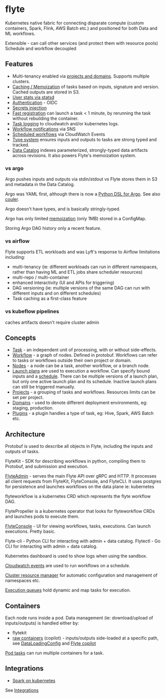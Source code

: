 # flyte

Kubernetes native fabric for connecting disparate compute (custom containers, Spark, Flink, AWS Batch etc.) and positioned for both Data and ML workflows.


Extensible - can call other services (and protect them with resource pools)
Schedule and workflow decoupled

## Features

- Multi-tenancy enabled via [projects and domains](https://docs.flyte.org/en/latest/concepts/control_plane.html#control-plane). Supports multiple clusters.
- [Caching / Memoization](https://docs.flyte.org/projects/cookbook/en/latest/auto/core/flyte_basics/task_cache.html) of tasks based on inputs, signature and version. Cached outputs are stored in S3.
- [User stats via statsd](https://docs.flyte.org/en/stable/concepts/observability.html#user-stats-with-flyte)
- [Authentication](https://docs.flyte.org/en/stable/howto/authentication/index.html) - OIDC
- [Secrets injection](https://docs.flyte.org/projects/cookbook/en/stable/auto/core/containerization/use_secrets.html)
- [Fast registration](https://docs.flyte.org/projects/cookbook/en/latest/auto/deployment/fast_registration.html) can launch a task < 1 minute, by rerunning the task without rebuilding the container.
- [Task logging](https://github.com/flyteorg/flyte/blob/master/helm/values-eks.yaml#L302) to cloudwatch and/or kubernetes logs.
- [Workflow notifications](https://github.com/flyteorg/flyte/blob/master/helm/values-eks.yaml#L344) via SNS
- [Scheduled workflows](https://docs.flyte.org/projects/cookbook/en/latest/auto/deployment/lp_schedules.html) via CloudWatch Events
- [Type system](https://docs.flyte.org/projects/cookbook/en/latest/auto/core/type_system/index.html) ensures inputs and outputs to tasks are strong typed and tracked.
- [Data Catalog](https://docs.flyte.org/en/stable/concepts/catalog.html) indexes parameterized, strongly-typed data artifacts across revisions. It also powers Flyte's memoization system.

### vs argo

Argo pushes inputs and outputs via stdin/stdout vs Flyte stores them in S3 and metadata in the Data Catalog.

Argo was YAML first, although there is now a [Python DSL for Argo](https://github.com/argoproj-labs/argo-python-dsl). See also [couler](https://github.com/couler-proj/couler).

Argo doesn't have types, and is basically stringly-typed.

Argo has only limited [memoization](https://argoproj.github.io/argo-workflows/memoization/) (only 1MB) stored in a ConfigMap.

Storing Argo DAG history only a recent feature.

### vs airflow

Flyte supports ETL workloads and was Lyft's response to Airflow limitations including:

- multi-tenancy (ie: different workloads can run in different namespaces, rather than having ML and ETL jobs share scheduler resources)
- multi-repo / multi-container
- enhanced interactivity (UI and APIs for triggering)
- DAG versioning (ie: multiple versions of the same DAG can run with different inputs and on different schedules)
- Task caching as a first-class feature

### vs kubeflow pipelines

caches artifacts
doesn't require cluster admin

## Concepts

- [Task](https://docs.flyte.org/en/stable/concepts/tasks.html#divedeep-tasks) - an independent unit of processing, with or without side-effects.
- [Workflow](https://docs.flyte.org/en/stable/concepts/workflows_nodes.html) - a graph of nodes. Defined in protobuf. Workflows can refer to tasks or workflows outside their own project or domain.
- [Nodes](https://docs.flyte.org/en/stable/concepts/workflows_nodes.html) - a node can be a task, another workflow, or a branch node.
- [Launch plans](https://docs.flyte.org/en/stable/concepts/launchplans_schedules.html) are used to execution a workflow. Can specify bound inputs and a [schedule](https://docs.flyte.org/en/stable/concepts/launchplans_schedules.html#schedules). There can be multiple versions of a launch plan, but only one active launch plan and its schedule. Inactive launch plans can still be triggered manually.
- [Projects](https://docs.flyte.org/en/stable/concepts/projects.htm) - a grouping of tasks and workflows. Resources limits can be set per project.
- [Domains](https://docs.flyte.org/en/stable/concepts/domains.html) - used to denote different deployment environments, eg: staging, production.
- [Plugins](https://docs.flyte.org/en/stable/concepts/architecture.html#data-plane) - a plugin handles a type of task, eg: Hive, Spark, AWS Batch etc.

## Architecture

Protobuf is used to describe all objects in Flyte, including the inputs and outputs of tasks.

FlyteKit - SDK for describing workflows in python, compiling them to Protobuf, and submission and execution.

[FlyteAdmin](https://docs.flyte.org/en/stable/concepts/admin.html) - serves the main Flyte API over gRPC and HTTP. It processes all client requests from FlyteKit, FlyteConsole, and FlyteCLI. It uses postgres for persistence and launches workflows on the data plane ie: kubernetes

flyteworkflow is a kubernetes CRD which represents the flyte workflow DAG.

FlytePropeller is a kubernetes operator that looks for flyteworkflow CRDs and launches pods to execute them.

[FlyteConsole](https://docs.flyte.org/en/stable/concepts/console.html) - UI for viewing workflows, tasks, executions. Can launch executions. Pretty basic.

Flyte-cli - Python CLI for interacting with admin + data catalog.
Flytectl - Go CLI for interacting with admin + data catalog.

Kubernetes dashboard is used to show logs when using the sandbox.

[Cloudwatch events](https://github.com/flyteorg/flyte/blob/master/helm/values-eks.yaml#L322) are used to run workflows on a schedule.

[Cluster resource manager](https://github.com/flyteorg/flyte/blob/master/helm/values-eks.yaml#L365) for automatic configuration and management of namespaces etc.

[Execution queues](https://docs.flyte.org/en/latest/deployment/cluster_config/general.html) hold dynamic and map tasks for execution.

## Containers

Each node runs inside a pod. Data management (ie: download/upload of inputs/outputs) is handled either by:

- flytekit
- [raw containers](https://docs.flyte.org/projects/cookbook/en/stable/auto/core/containerization/raw_container.html) (copilot) - inputs/outputs side-loaded at a specific path, see [DataLoadingConfig](https://docs.flyte.org/projects/flyteidl/en/stable/protos/docs/core/core.html?highlight=copilot#dataloadingconfig) and [Flyte copilot](https://docs.google.com/document/d/1ZsCDOZ5ZJBPWzCNc45FhNtYQOxYHz0PAu9lrtDVnUpw/edit#)

[Pod tasks](https://docs.flyte.org/projects/cookbook/en/stable/auto/integrations/kubernetes/pod/pod.html) can run multiple containers for a task.

## Integrations

- [Spark on kubernetes](https://docs.flyte.org/projects/cookbook/en/stable/auto/integrations/kubernetes/k8s_spark/index.html)


See [Integrations](https://docs.flyte.org/projects/cookbook/en/stable/integrations.html)
